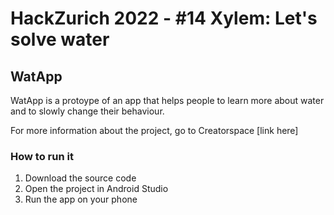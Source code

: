 # HackZurich 2022 - #14 Xylem: Let's solve water

## WatApp

WatApp is a protoype of an app that helps people to learn more about water and to slowly change
their behaviour.

For more information about the project, go to Creatorspace [link here]

### How to run it

1. Download the source code
2. Open the project in Android Studio
3. Run the app on your phone